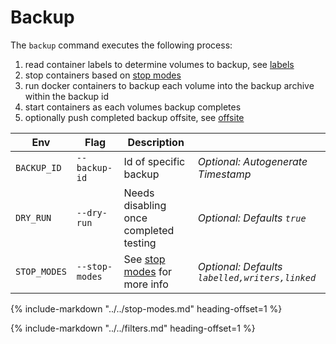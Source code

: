 # Backup

The `backup` command executes the following process:

1. read container labels to determine volumes to backup, see [labels](../labels.md)
1. stop containers based on [stop modes](#stop_modes)
1. run docker containers to backup each volume into the backup archive within the backup id
1. start containers as each volumes backup completes
1. optionally push completed backup offsite, see [offsite](../offsite.md)

|Env|Flag|Description||
|-|-|-|-|
|`BACKUP_ID`|`--backup-id`|Id of specific backup|_Optional: Autogenerate Timestamp_|
|`DRY_RUN`|`--dry-run`|Needs disabling once completed testing|_Optional: Defaults `true`_|
|`STOP_MODES`|`--stop-modes`|See [stop modes](#stop_modes) for more info|_Optional: Defaults `labelled,writers,linked`_|

{%
    include-markdown "../../stop-modes.md"
    heading-offset=1
%}

{%
    include-markdown "../../filters.md"
    heading-offset=1
%}
